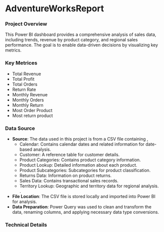 # AdventureWorksReport

### Project Overview
This Power BI dashboard provides a comprehensive analysis of sales data, including trends, revenue by product category, and regional sales performance. The goal is to enable data-driven decisions by visualizing key metrics.

### Key Metrices
- Total Revenue
- Total Profit
- Total Orders 
- Return Rate 
- Monthly Revenue
- Monthly Orders
- Monthly Return
- Most Order Product
- Most return product 
  

### Data Source
- **Source**: The data used in this project is from a CSV file containing ,
  - Calendar: Contains calendar dates and related information for date-based analysis.
  - Customer: A reference table for customer details.
  - Product Categories: Contains product category information.
  - Product Lookup: Detailed information about each product.
  - Product Subcategories: Subcategories for product classification.
  - Returns Data: Information on product returns.
  - Sales Data: Contains transactional sales records.
  - Territory Lookup: Geographic and territory data for regional analysis. .
- **File Location**: The CSV file is stored locally and imported into Power BI for analysis.
- **Data Preparation**: Power Query was used to clean and transform the data, renaming columns, and applying necessary data type conversions.

### Technical Details 

  
